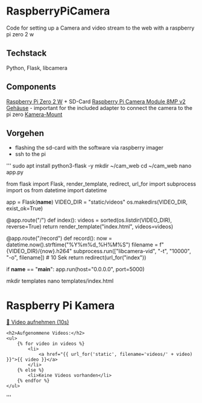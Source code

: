 # RaspberryPiCamera
Code for setting up a Camera and video stream to the web with a raspberry pi zero 2 w

## Techstack
Python, Flask, libcamera

## Components
[Raspberry Pi Zero 2 W](https://www.berrybase.de/raspberry-pi-zero-2-w) + SD-Card
[Raspberry Pi Camera Module 8MP v2](https://www.berrybase.de/raspberry-pi-camera-module-8mp-v2)
[Gehäuse](https://www.berrybase.de/offizielles-gehaeuse-fuer-raspberry-pi-zero-rot-weiss) - important for the included adapter to connect the camera to the pi zero
[Kamera-Mount](https://www.berrybase.de/mount-fuer-raspberry-pi-kameras-1-4-stativgewinde-inkl.-mini-stativ)

## Vorgehen
- flashing the sd-card with the software via raspberry imager
- ssh to the pi

'''
sudo apt install python3-flask -y
mkdir ~/cam_web
cd ~/cam_web
nano app.py

from flask import Flask, render_template, redirect, url_for
import subprocess
import os
from datetime import datetime

app = Flask(__name__)
VIDEO_DIR = "static/videos"
os.makedirs(VIDEO_DIR, exist_ok=True)

@app.route("/")
def index():
    videos = sorted(os.listdir(VIDEO_DIR), reverse=True)
    return render_template("index.html", videos=videos)

@app.route("/record")
def record():
    now = datetime.now().strftime("%Y%m%d_%H%M%S")
    filename = f"{VIDEO_DIR}/{now}.h264"
    subprocess.run(["libcamera-vid", "-t", "10000", "-o", filename])  # 10 Sek
    return redirect(url_for("index"))

if __name__ == "__main__":
    app.run(host="0.0.0.0", port=5000)


mkdir templates
nano templates/index.html

<!DOCTYPE html>
<html lang="de">
<head>
    <meta charset="UTF-8">
    <title>Kamera-Webinterface</title>
</head>
<body>
    <h1>Raspberry Pi Kamera</h1>
    <a href="/record">🎥 Video aufnehmen (10s)</a>

    <h2>Aufgenommene Videos:</h2>
    <ul>
        {% for video in videos %}
            <li>
                <a href="{{ url_for('static', filename='videos/' + video) }}">{{ video }}</a>
            </li>
        {% else %}
            <li>Keine Videos vorhanden</li>
        {% endfor %}
    </ul>
</body>
</html>
'''


